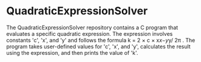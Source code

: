 # QuadraticExpressionSolver

The QuadraticExpressionSolver repository contains a C program that evaluates a specific quadratic expression.
The expression involves constants 'c', 'x', and 'y' and follows the formula k = 2 × c × x*x−y*y/ 2π .
The program takes user-defined values for 'c', 'x', and 'y', calculates the result using the expression, and then prints the value of 'k'.
